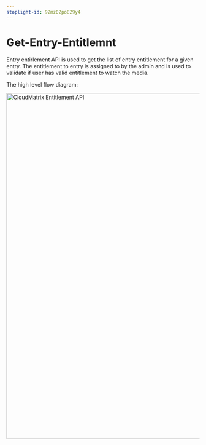 ```yaml
---
stoplight-id: 92mz02po829y4
---
```


# Get-Entry-Entitlemnt

Entry entirlement API is used to get the list of entry entitlement for a given entry. The entitlement to entry is assigned to by the admin and is used to validate if user has valid entitlement to watch the media. 

The high level flow diagram:

<img src="../../assets/images/Entry-Entielement.png" alt="CloudMatrix Entitlement API" width="900" style="align:center"/>
